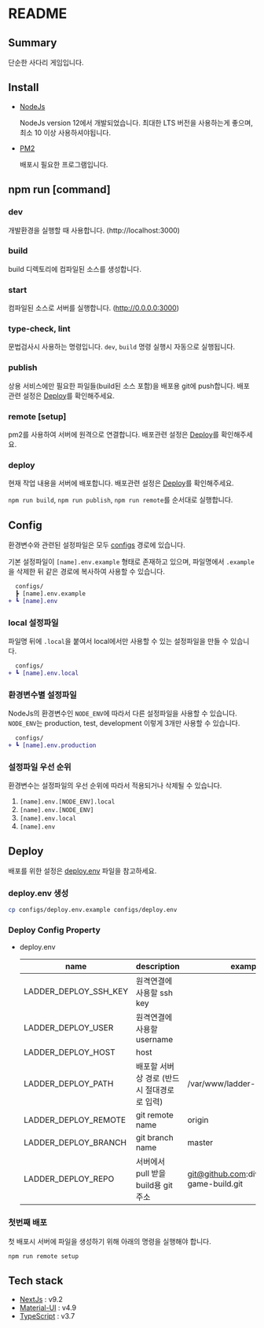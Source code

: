 # README

## Summary

단순한 사다리 게임입니다.

## Install

- [NodeJs](https://nodejs.org/)

    NodeJs version 12에서 개발되었습니다. 최대한 LTS 버전을 사용하는게 좋으며, 최소 10 이상 사용하셔야됩니다.

- [PM2](https://pm2.keymetrics.io/)

    배포시 필요한 프로그램입니다.

## npm run [command]

### dev

개발환경을 실행할 때 사용합니다. (http://localhost:3000)

### build

build 디렉토리에 컴파일된 소스를 생성합니다.

### start

컴파일된 소스로 서버를 실행합니다. (http://0.0.0.0:3000)

### type-check, lint

문법검사시 사용하는 명령입니다. `dev`, `build` 명령 실행시 자동으로 실행됩니다.

### publish

상용 서비스에만 필요한 파일들(build된 소스 포함)을 배포용 git에 push합니다. 배포관련 설정은 [Deploy](#deploy)를 확인해주세요.

### remote [setup]

pm2를 사용하여 서버에 원격으로 연결합니다. 배포관련 설정은 [Deploy](#deploy)를 확인해주세요.

### deploy

현재 작업 내용을 서버에 배포합니다. 배포관련 설정은 [Deploy](#deploy)를 확인해주세요.

`npm run build`, `npm run publish`, `npm run remote`를 순서대로 실행합니다.

## Config

환경변수와 관련된 설정파일은 모두 [configs](./configs) 경로에 있습니다.

기본 설정파일이 `[name].env.example` 형태로 존재하고 있으며, 파일명에서 `.example`을 삭제한 뒤 같은 경로에 복사하여 사용할 수 있습니다.

```diff
  configs/
  ┣ [name].env.example
+ ┗ [name].env
```

### local 설정파일

파일명 뒤에 `.local`을 붙여서 local에서만 사용할 수 있는 설정파일을 만들 수 있습니다.

```diff
  configs/
+ ┗ [name].env.local
```

### 환경변수별 설정파일

NodeJs의 환경변수인 `NODE_ENV`에 따라서 다른 설정파일을 사용할 수 있습니다. `NODE_ENV`는 production, test, development 이렇게 3개만 사용할 수 있습니다.

```diff
  configs/
+ ┗ [name].env.production
```

### 설정파일 우선 순위

환경변수는 설정파일의 우선 순위에 따라서 적용되거나 삭제될 수 있습니다.

1. `[name].env.[NODE_ENV].local`
2. `[name].env.[NODE_ENV]`
3. `[name].env.local`
4. `[name].env`

## Deploy

배포를 위한 설정은 [deploy.env](./configs/deploy.env.example) 파일을 참고하세요.

### deploy.env 생성

```bash
cp configs/deploy.env.example configs/deploy.env
```

### Deploy Config Property

- deploy.env

    | name | description | example |
    | - | - | - |
    | LADDER_DEPLOY_SSH_KEY | 원격연결에 사용할 ssh key | |
    | LADDER_DEPLOY_USER | 원격연결에 사용할 username | |
    | LADDER_DEPLOY_HOST | host | |
    | LADDER_DEPLOY_PATH | 배포할 서버상 경로 (반드시 절대경로로 입력) | /var/www/ladder-game |
    | LADDER_DEPLOY_REMOTE | git remote name | origin |
    | LADDER_DEPLOY_BRANCH | git branch name | master |
    | LADDER_DEPLOY_REPO | 서버에서 pull 받을 build용 git 주소 | git@github.com:divlook/ladder-game-build.git |

### 첫번째 배포

첫 배포시 서버에 파일을 생성하기 위해 아래의 명령을 실행해야 합니다.

```bash
npm run remote setup
```

## Tech stack

- [NextJs](https://nextjs.org/) : v9.2
- [Material-UI](https://material-ui.com/) : v4.9
- [TypeScript](https://www.typescriptlang.org/) : v3.7

